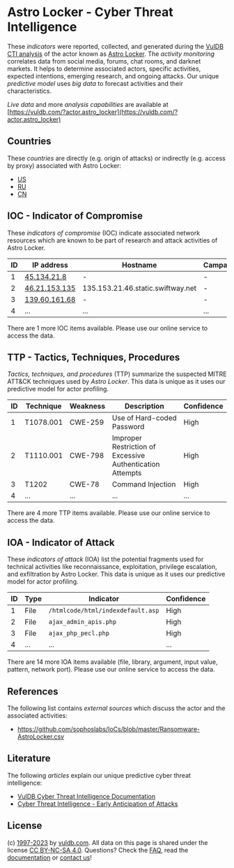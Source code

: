 # Astro Locker - Cyber Threat Intelligence

These _indicators_ were reported, collected, and generated during the [VulDB CTI analysis](https://vuldb.com/?kb.cti) of the actor known as [Astro Locker](https://vuldb.com/?actor.astro_locker). The _activity monitoring_ correlates data from social media, forums, chat rooms, and darknet markets. It helps to determine associated actors, specific activities, expected intentions, emerging research, and ongoing attacks. Our unique _predictive model_ uses _big data_ to forecast activities and their characteristics.

_Live data_ and more _analysis capabilities_ are available at [https://vuldb.com/?actor.astro_locker](https://vuldb.com/?actor.astro_locker)

## Countries

These _countries_ are directly (e.g. origin of attacks) or indirectly (e.g. access by proxy) associated with Astro Locker:

* [US](https://vuldb.com/?country.us)
* [RU](https://vuldb.com/?country.ru)
* [CN](https://vuldb.com/?country.cn)

## IOC - Indicator of Compromise

These _indicators of compromise_ (IOC) indicate associated network resources which are known to be part of research and attack activities of Astro Locker.

ID | IP address | Hostname | Campaign | Confidence
-- | ---------- | -------- | -------- | ----------
1 | [45.134.21.8](https://vuldb.com/?ip.45.134.21.8) | - | - | High
2 | [46.21.153.135](https://vuldb.com/?ip.46.21.153.135) | 135.153.21.46.static.swiftway.net | - | High
3 | [139.60.161.68](https://vuldb.com/?ip.139.60.161.68) | - | - | High
4 | ... | ... | ... | ...

There are 1 more IOC items available. Please use our online service to access the data.

## TTP - Tactics, Techniques, Procedures

_Tactics, techniques, and procedures_ (TTP) summarize the suspected MITRE ATT&CK techniques used by _Astro Locker_. This data is unique as it uses our predictive model for actor profiling.

ID | Technique | Weakness | Description | Confidence
-- | --------- | -------- | ----------- | ----------
1 | T1078.001 | CWE-259 | Use of Hard-coded Password | High
2 | T1110.001 | CWE-798 | Improper Restriction of Excessive Authentication Attempts | High
3 | T1202 | CWE-78 | Command Injection | High
4 | ... | ... | ... | ...

There are 4 more TTP items available. Please use our online service to access the data.

## IOA - Indicator of Attack

These _indicators of attack_ (IOA) list the potential fragments used for technical activities like reconnaissance, exploitation, privilege escalation, and exfiltration by Astro Locker. This data is unique as it uses our predictive model for actor profiling.

ID | Type | Indicator | Confidence
-- | ---- | --------- | ----------
1 | File | `/htmlcode/html/indexdefault.asp` | High
2 | File | `ajax_admin_apis.php` | High
3 | File | `ajax_php_pecl.php` | High
4 | ... | ... | ...

There are 14 more IOA items available (file, library, argument, input value, pattern, network port). Please use our online service to access the data.

## References

The following list contains _external sources_ which discuss the actor and the associated activities:

* https://github.com/sophoslabs/IoCs/blob/master/Ransomware-AstroLocker.csv

## Literature

The following _articles_ explain our unique predictive cyber threat intelligence:

* [VulDB Cyber Threat Intelligence Documentation](https://vuldb.com/?kb.cti)
* [Cyber Threat Intelligence - Early Anticipation of Attacks](https://www.scip.ch/en/?labs.20201022)

## License

(c) [1997-2023](https://vuldb.com/?kb.changelog) by [vuldb.com](https://vuldb.com/?kb.about). All data on this page is shared under the license [CC BY-NC-SA 4.0](https://creativecommons.org/licenses/by-nc-sa/4.0/). Questions? Check the [FAQ](https://vuldb.com/?kb.faq), read the [documentation](https://vuldb.com/?kb) or [contact us](https://vuldb.com/?contact)!
